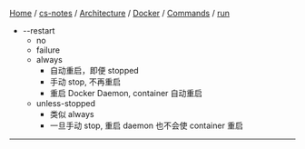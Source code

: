 [Home](https://mengxianbin.github.io) /
[cs-notes](https://mengxianbin.github.io/cs-notes/content) /
[Architecture](https://mengxianbin.github.io/cs-notes/content/Architecture) /
[Docker](https://mengxianbin.github.io/cs-notes/content/Architecture/Docker) /
[Commands](https://mengxianbin.github.io/cs-notes/content/Architecture/Docker/Commands) /
[run](https://mengxianbin.github.io/cs-notes/content/Architecture/Docker/Commands/run)

* --restart
    * no
    * failure
    * always
        * 自动重启，即便 stopped
        * 手动 stop, 不再重启
        * 重启 Docker Daemon, container 自动重启
    * unless-stopped
        * 类似 always
        * 一旦手动 stop, 重启 daemon 也不会使 container 重启

---
